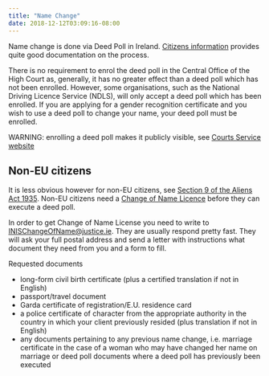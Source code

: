 ```yaml
---
title: "Name Change"
date: 2018-12-12T03:09:16-08:00
---
```


Name change is done via Deed Poll in Ireland.
[Citizens information](http://www.citizensinformation.ie/en/birth_family_relationships/problems_in_marriages_and_other_relationships/changing_your_name_by_deed_poll.html)
provides quite good documentation on the process.

There is no requirement to enrol the deed poll in the Central Office of the
High Court as, generally, it has no greater effect than a deed poll which
has not been enrolled. However, some organisations, such as the National
Driving Licence Service (NDLS), will only accept a deed poll which has been
enrolled. If you are applying for a gender recognition certificate and you
wish to use a deed poll to change your name, your deed poll must be enrolled.

WARNING: enrolling a deed poll makes it publicly visible, see
[Courts Service website](http://www.courts.ie/courts.ie/library3.nsf/pagecurrent/075D7770C94358068025804B005C294B?opendocument&l=en)

## Non-EU citizens

It is less obvious however for non-EU citizens, see
[Section 9 of the Aliens Act 1935](http://www.irishstatutebook.ie/1935/en/act/pub/0014/index.html).
Non-EU citizens need a [Change of Name Licence](http://www.inis.gov.ie/en/INIS/Pages/WP07000033)
before they can execute a deed poll.

In order to get Change of Name License you need to write to
<INISChangeOfName@justice.ie>. They are usually respond pretty fast. They will
ask your full postal address and send a letter with instructions what document
they need from you and a form to fill.

Requested documents

- long-form civil birth certificate (plus a certified translation if not in English)
- passport/travel document
- Garda certificate of registration/E.U. residence card
- a police certificate of character from the appropriate authority in the
  country in which your client previously resided (plus translation if not in
  English)
- any documents pertaining to any previous name change, i.e. marriage
  certificate in the case of a woman who may have changed her name on marriage
  or deed poll documents where a deed poll has previously been executed

